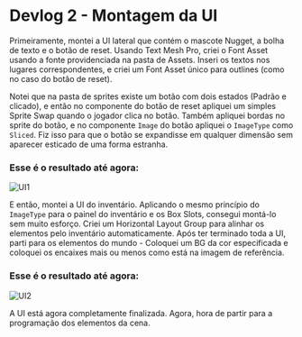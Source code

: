 # Devlog 2 - Montagem da UI

Primeiramente, montei a UI lateral que contém o mascote Nugget, a bolha de texto e o botão de reset. Usando Text Mesh Pro, criei o Font Asset usando a fonte providenciada na pasta de Assets. Inseri os textos nos lugares correspondentes, e criei um Font Asset único para outlines (como no caso do botão de reset).

 Notei que na pasta de sprites existe um botão com dois estados (Padrão e clicado), e então no componente do botão de reset apliquei um simples Sprite Swap quando o jogador clica no botão. Também apliquei bordas no sprite do botão, e no componente `Image` do botão apliquei o `ImageType` como `Sliced`. Fiz isso para que o botão se expandisse em qualquer dimensão sem aparecer esticado de uma forma estranha.

### Esse é o resultado até agora:

![UI1](https://user-images.githubusercontent.com/68963406/138773111-88518a79-dd0c-4077-8626-21317ef0ea21.gif)


E então, montei a UI do inventário. Aplicando o mesmo princípio do `ImageType` para o painel do inventário e os Box Slots, consegui montá-lo sem muito esforço. Criei um Horizontal Layout Group para alinhar os elementos pelo inventário automaticamente. 
Após ter terminado toda a UI, parti para os elementos do mundo - Coloquei um BG da cor especificada e coloquei os encaixes mais ou menos como está na imagem de referência. 

### Esse é o resultado até agora:

![UI2](https://user-images.githubusercontent.com/68963406/138773126-98dc25a4-d14e-42c2-966d-a6657c950ac7.png)

A UI está agora completamente finalizada. Agora, hora de partir para a programação dos elementos da cena. 
